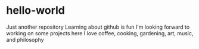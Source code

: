 hello-world
===========

Just another repository
Learning about github is fun
I'm looking forward to working on some projects here
I love coffee, cooking, gardening, art, music, and philosophy
